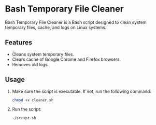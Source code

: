 # Bash Temporary File Cleaner

Bash Temporary File Cleaner is a Bash script designed to clean system temporary files, cache, and logs on Linux systems.

## Features

- Cleans system temporary files.
- Clears cache of Google Chrome and Firefox browsers.
- Removes old logs.

## Usage

1. Make sure the script is executable. If not, run the following command:

   ```bash
   chmod +x cleaner.sh
   ```
2. Run the script:

   ```bash
   ./script.sh
   ```

